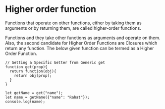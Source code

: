 # Higher order function

Functions that operate on other functions, either by taking them as arguments or by returning them, are called higher-order functions. 

Functions and they take other functions as arguments and operate on them. Also, the second candidate for Higher Order Functions are Closures which return any function. The below given function can be termed as a Higher Order Function.

```
// Getting a Specific Getter from Generic get
function get(prop){
  return function(obj){
    return obj[prop];
  }
}

let getName = get("name");
let name = getName({"name": "Rahat"});
console.log(name);
```
